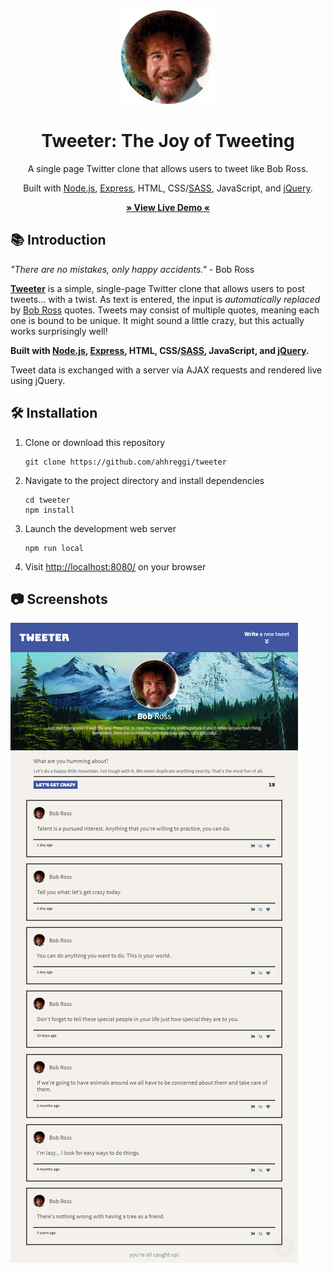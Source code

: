 <!-- TITLE -->
<div align="center">
<img src="public/images/bobross.png" alt="tweeter" width="150px">
<p>
<h1>Tweeter: The Joy of Tweeting</h1>
<p>A single page Twitter clone that allows users to tweet like Bob Ross.
</p>

<p>Built with <a href="https://nodejs.org/en/">Node.js</a>, <a href="https://expressjs.com/">Express</a>, HTML, CSS/<a href="https://sass-lang.com/">SASS</a>, JavaScript, and <a href="https://jquery.com">jQuery</a>.</p>

<b><a href="https://ahhreggi-tweeter.herokuapp.com/" target="_blank">
   » View Live Demo «
</a></b>

</div>

<!-- INTRODUCTION -->

## 📚 Introduction

<p>
<i>"There are no mistakes, only happy accidents."</i> - Bob Ross
</p>

<b>[Tweeter](https://ahhreggi-tweeter.herokuapp.com/)</b> is a simple, single-page Twitter clone that allows users to post tweets... with a twist. As text is entered, the input is <i>automatically replaced</i> by [Bob Ross](https://en.wikipedia.org/wiki/Bob_Ross) quotes. Tweets may consist of multiple quotes, meaning each one is bound to be unique. It might sound a little crazy, but this actually works surprisingly well!

<b>Built with <a href="https://nodejs.org/en/">Node.js</a>, <a href="https://expressjs.com/">Express</a>, HTML, CSS/[SASS](https://sass-lang.com/), JavaScript, and [jQuery](https://jquery.com/).</b>

Tweet data is exchanged with a server via AJAX requests and rendered live using jQuery.

<!-- INSTALLATION -->

## 🛠 Installation

1. Clone or download this repository
   ```
   git clone https://github.com/ahhreggi/tweeter
   ```
2. Navigate to the project directory and install dependencies
   ```
   cd tweeter
   npm install
   ```
3. Launch the development web server
   ```
   npm run local
   ```
4. Visit <a href="http://localhost:8080/">http://localhost:8080/</a> on your browser

## 📷 Screenshots

<img src="./public/images/screenshots/tweeter-bobross.png" alt="screenshot">
